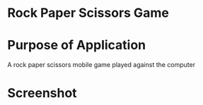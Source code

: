 # Rock Paper Scissors Game

# Purpose of Application
A rock paper scissors mobile game played against the computer

# Screenshot
